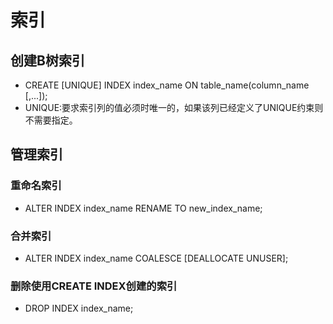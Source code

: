<!--
 * @Author: Outsider
 * @Date: 2021-10-29 21:15:35
 * @LastEditors: Outsider
 * @LastEditTime: 2021-10-29 21:23:34
 * @Description: In User Settings Edit
 * @FilePath: \Notes\Oracle\Index.md
-->
# 索引

## 创建B树索引
- CREATE [UNIQUE] INDEX index_name ON table_name(column_name [,...]);
- UNIQUE:要求索引列的值必须时唯一的，如果该列已经定义了UNIQUE约束则不需要指定。


## 管理索引
### 重命名索引
- ALTER INDEX index_name RENAME TO new_index_name;

### 合并索引
- ALTER INDEX index_name COALESCE [DEALLOCATE UNUSER];

### 删除使用CREATE INDEX创建的索引
- DROP INDEX index_name;